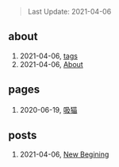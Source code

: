 > Last Update: 2021-04-06

## about
1. 2021-04-06, [tags](about/tags.md)
1. 2021-04-06, [About](about/me.md)
## pages
1. 2020-06-19, [吸猫](pages/吸猫.md)
## posts
1. 2021-04-06, [New Begining](posts/bookmarks.md)